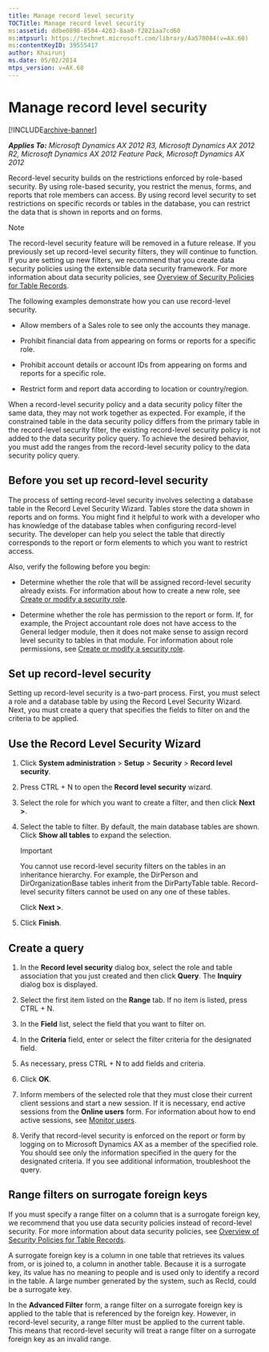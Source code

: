 ```yaml
---
title: Manage record level security
TOCTitle: Manage record level security
ms:assetid: ddbe0898-8504-4203-8aa0-f2821aa7cd60
ms:mtpsurl: https://technet.microsoft.com/library/Aa570084(v=AX.60)
ms:contentKeyID: 39555417
author: Khairunj
ms.date: 05/02/2014
mtps_version: v=AX.60
---
```


# Manage record level security 


[!INCLUDE[archive-banner](includes/archive-banner.md)]


_**Applies To:** Microsoft Dynamics AX 2012 R3, Microsoft Dynamics AX 2012 R2, Microsoft Dynamics AX 2012 Feature Pack, Microsoft Dynamics AX 2012_

Record-level security builds on the restrictions enforced by role-based security. By using role-based security, you restrict the menus, forms, and reports that role members can access. By using record level security to set restrictions on specific records or tables in the database, you can restrict the data that is shown in reports and on forms.


> [!NOTE]
> <P>The record-level security feature will be removed in a future release. If you previously set up record-level security filters, they will continue to function. If you are setting up new filters, we recommend that you create data security policies using the extensible data security framework. For more information about data security policies, see <A href="https://technet.microsoft.com/library/hh272123(v=ax.60)">Overview of Security Policies for Table Records</A>.</P>



The following examples demonstrate how you can use record-level security.

  - Allow members of a Sales role to see only the accounts they manage.

  - Prohibit financial data from appearing on forms or reports for a specific role.

  - Prohibit account details or account IDs from appearing on forms and reports for a specific role.

  - Restrict form and report data according to location or country/region.

When a record-level security policy and a data security policy filter the same data, they may not work together as expected. For example, if the constrained table in the data security policy differs from the primary table in the record-level security filter, the existing record-level security policy is not added to the data security policy query. To achieve the desired behavior, you must add the ranges from the record-level security policy to the data security policy query.

## Before you set up record-level security

The process of setting record-level security involves selecting a database table in the Record Level Security Wizard. Tables store the data shown in reports and on forms. You might find it helpful to work with a developer who has knowledge of the database tables when configuring record-level security. The developer can help you select the table that directly corresponds to the report or form elements to which you want to restrict access.

Also, verify the following before you begin:

  - Determine whether the role that will be assigned record-level security already exists. For information about how to create a new role, see [Create or modify a security role](create-or-modify-a-security-role.md).

  - Determine whether the role has permission to the report or form. If, for example, the Project accountant role does not have access to the General ledger module, then it does not make sense to assign record level security to tables in that module. For information about role permissions, see [Create or modify a security role](create-or-modify-a-security-role.md).

## Set up record-level security

Setting up record-level security is a two-part process. First, you must select a role and a database table by using the Record Level Security Wizard. Next, you must create a query that specifies the fields to filter on and the criteria to be applied.

## Use the Record Level Security Wizard

1.  Click **System administration** \> **Setup** \> **Security** \> **Record level security**.

2.  Press CTRL + N to open the **Record level security** wizard.

3.  Select the role for which you want to create a filter, and then click **Next \>**.

4.  Select the table to filter. By default, the main database tables are shown. Click **Show all tables** to expand the selection.
    

    > [!IMPORTANT]
    > <P>You cannot use record-level security filters on the tables in an inheritance hierarchy. For example, the DirPerson and DirOrganizationBase tables inherit from the DirPartyTable table. Record-level security filters cannot be used on any one of these tables.</P>

    
    Click **Next \>**.

5.  Click **Finish**.

## Create a query

1.  In the **Record level security** dialog box, select the role and table association that you just created and then click **Query**. The **Inquiry** dialog box is displayed.

2.  Select the first item listed on the **Range** tab. If no item is listed, press CTRL + N.

3.  In the **Field** list, select the field that you want to filter on.

4.  In the **Criteria** field, enter or select the filter criteria for the designated field.

5.  As necessary, press CTRL + N to add fields and criteria.

6.  Click **OK**.

7.  Inform members of the selected role that they must close their current client sessions and start a new session. If it is necessary, end active sessions from the **Online users** form. For information about how to end active sessions, see [Monitor users](monitor-users.md).

8.  Verify that record-level security is enforced on the report or form by logging on to Microsoft Dynamics AX as a member of the specified role. You should see only the information specified in the query for the designated criteria. If you see additional information, troubleshoot the query.

## Range filters on surrogate foreign keys

If you must specify a range filter on a column that is a surrogate foreign key, we recommend that you use data security policies instead of record-level security. For more information about data security policies, see [Overview of Security Policies for Table Records](https://technet.microsoft.com/library/hh272123\(v=ax.60\)).

A surrogate foreign key is a column in one table that retrieves its values from, or is joined to, a column in another table. Because it is a surrogate key, its value has no meaning to people and is used only to identify a record in the table. A large number generated by the system, such as RecId, could be a surrogate key.

In the **Advanced Filter** form, a range filter on a surrogate foreign key is applied to the table that is referenced by the foreign key. However, in record-level security, a range filter must be applied to the current table. This means that record-level security will treat a range filter on a surrogate foreign key as an invalid range.

  


